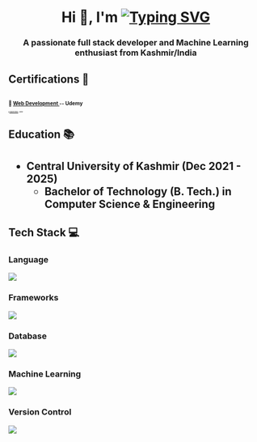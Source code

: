 
<h1 align="center">Hi 👋, I'm <a align="center" href="https://git.io/typing-svg"><img src="https://readme-typing-svg.demolab.com?font=Fira+Code&weight=500&size=36&pause=1000&color=FFFFFF&random=false&width=435&lines=+Mohammad+Ikhlas" alt="Typing SVG" /></a></h1>

<h3 align="center">A passionate full stack developer and Machine Learning enthusiast from Kashmir/India</h3>

<h2>Certifications 📜<h2>
<p style="font-size: 10px" >🔹 <a href="https://www.udemy.com/certificate/UC-7e5b3b9f-3015-49e4-b3e1-ea24730d92a1/">Web Development </a>-- Udemy</p>
<p style="font-size: 2px">🔹 <a href="https://www.udemy.com/certificate/UC-8674a207-4368-42f4-aae7-10c9a0ae6faa/">Complete Python </a>-- Udemy</p>
<h2>Education  📚<h2>
<ul dir="auto">
<li><strong>Central University of Kashmir</strong> (Dec 2021 - 2025)
<ul dir="auto">
<li>Bachelor of Technology (B. Tech.) in Computer Science &amp; Engineering</li>
</ul>
</li>
</ul>
<h2>Tech Stack 💻</h2>
<h3>Language</h3>
<a href="https://skillicons.dev">
    <img src="https://skillicons.dev/icons?i=c,cpp,python,java,javascript,html" />
</a>
<h3>Frameworks</h3>
<a href="https://skillicons.dev">
    <img src="https://skillicons.dev/icons?i=react,flask,nodejs,express,bootstrap" />
</a>
<h3>Database</h3>
<a href="https://skillicons.dev">
    <img src="https://skillicons.dev/icons?i=mongodb,mysql" />
</a>
<h3>Machine Learning</h3>
<a href="https://skillicons.dev">
    <img src="https://skillicons.dev/icons?i=sklearn" />
</a>
<h3>Version Control</h3>
<a href="https://skillicons.dev">
    <img src="https://skillicons.dev/icons?i=git,github" />
</a>


          




